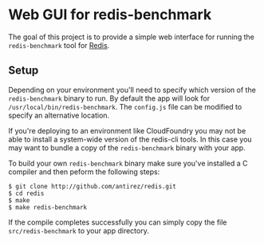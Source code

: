 # Web GUI for redis-benchmark

The goal of this project is to provide a simple web interface for running the `redis-benchmark` tool for
[Redis](http://github.com/antirez/redis).

## Setup

Depending on your environment you'll need to specify which version of the `redis-benchmark` binary to run. By default
the app will look for `/usr/local/bin/redis-benchmark`. The `config.js` file can be modified to specify an alternative
location.

If you're deploying to an environment like CloudFoundry you may not be able to install a system-wide version of the
redis-cli tools. In this case you may want to bundle a copy of the `redis-benchmark` binary with your app.

To build your own `redis-benchmark` binary make sure you've installed a C compiler and then peform the following steps:
  
    $ git clone http://github.com/antirez/redis.git
    $ cd redis
    $ make
    $ make redis-benchmark

If the compile completes successfully you can simply copy the file `src/redis-benchmark` to your app directory.
